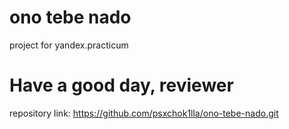 # ono tebe nado
project for yandex.practicum

# Have a good day, reviewer
repository link: https://github.com/psxchok1lla/ono-tebe-nado.git
